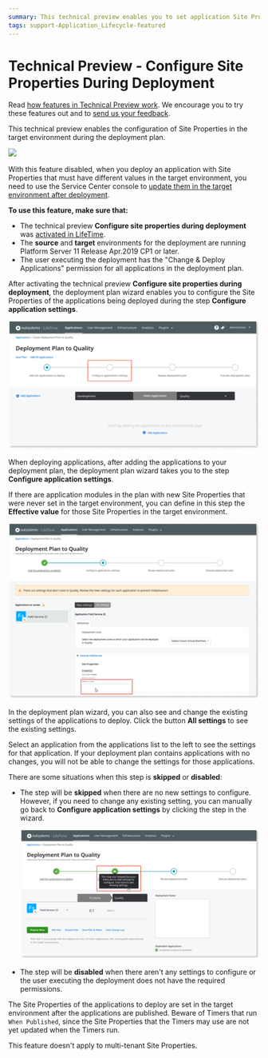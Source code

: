 ```yaml
---
summary: This technical preview enables you to set application Site Properties in the target environment while performing a deployment in LifeTime.
tags: support-Application_Lifecycle-featured
---
```


# Technical Preview - Configure Site Properties During Deployment

<div class="info" markdown="1">

Read [how features in Technical Preview work](https://success.outsystems.com/Support/Enterprise_Customers/Upgrading/Technical_Preview_features). We encourage you to try these features out and to [send us your feedback](https://www.outsystems.com/forums/discussion/48360/configure-site-properties-during-deployment/#Post177757).

</div>

This technical preview enables the configuration of Site Properties in the target environment during the deployment plan.

![](images/configure-settings-during-deploy-1.gif)

With this feature disabled, when you deploy an application with Site Properties that must have different values in the target environment, you need to use the Service Center console to [update them in the target environment after deployment](configure-application-settings-after-deployment.md).

<div class="info" markdown="1">

**To use this feature, make sure that:**

* The technical preview **Configure site properties during deployment** was [activated in LifeTime](https://success.outsystems.com/Support/Enterprise_Customers/Upgrading/Technical_Preview_features).
* The **source** and **target** environments for the deployment are running Platform Server 11 Release Apr.2019 CP1 or later.
* The user executing the deployment has the "Change & Deploy Applications" permission for all applications in the deployment plan.

</div>

After activating the technical preview **Configure site properties during deployment**, the deployment plan wizard enables you to configure the Site Properties of the applications being deployed during the step **Configure application settings**.

![](images/configure-settings-during-deploy-2.png?width=800)

When deploying applications, after adding the applications to your deployment plan, the deployment plan wizard takes you to the step **Configure application settings**.

If there are application modules in the plan with new Site Properties that were never set in the target environment, you can define in this step the **Effective value** for those Site Properties in the target environment.

![](images/configure-site-settings-during-deploy-3.png?width=800)

In the deployment plan wizard, you can also see and change the existing settings of the applications to deploy. Click the button **All settings** to see the existing settings.

Select an application from the applications list to the left to see the settings for that application. If your deployment plan contains applications with no changes, you will not be able to change the settings for those applications.

There are some situations when this step is **skipped** or **disabled**:

* The step will be **skipped** when there are no new settings to configure. However, if you need to change any existing setting, you can manually go back to **Configure application settings** by clicking the step in the wizard.

    ![](images/configure-settings-during-deploy-4.png?width=800)

* The step will be **disabled** when there aren't any settings to configure or the user executing the deployment does not have the required permissions.

The Site Properties of the applications to deploy are set in the target environment after the applications are published. Beware of Timers that run `When Published`, since the Site Properties that the Timers may use are not yet updated when the Timers run.

This feature doesn't apply to multi-tenant Site Properties.
